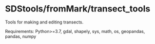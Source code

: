 # SDStools/fromMark/transect_tools

Tools for making and editing transects.

Requirements: Python>=3.7, gdal, shapely, sys, math, os, geopandas, pandas, numpy